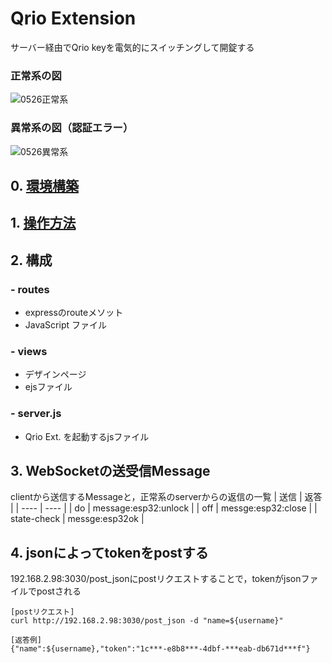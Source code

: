 # Qrio Extension
サーバー経由でQrio keyを電気的にスイッチングして開錠する
### 正常系の図
![0526正常系](https://github.com/morita761/QrioExtAndroidApp/assets/112071745/d4d3c85b-2248-4928-bed5-8df74d8b6151)

### 異常系の図（認証エラー）
![0526異常系](https://github.com/morita761/QrioExtAndroidApp/assets/112071745/6f963961-df09-49c1-a983-e28ec120fa51)
## 0. [環境構築](./ENVIRONMENT.md)
## 1. [操作方法](./OPERATING.md)
## 2. 構成
### - routes
   - expressのrouteメソット
   - JavaScript ファイル
### - views
   - デザインページ
   - ejsファイル
### - server.js
   - Qrio Ext. を起動するjsファイル
## 3. WebSocketの送受信Message
clientから送信するMessageと，正常系のserverからの返信の一覧
| 送信 | 返答 |
| ---- | ---- |
| do | message:esp32:unlock |
| off | messge:esp32:close |
| state-check | messge:esp32ok |
## 4. jsonによってtokenをpostする
192.168.2.98:3030/post_jsonにpostリクエストすることで，tokenがjsonファイルでpostされる
```
[postリクエスト]
curl http://192.168.2.98:3030/post_json -d "name=${username}"
```
```
[返答例]
{"name":${username},"token":"1c***-e8b8***-4dbf-***eab-db671d***f"}
```
